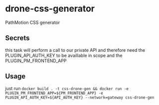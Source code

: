 # drone-css-generator
PathMotion CSS generator

## Secrets
this task will perform a call to our private API and therefore need the PLUGIN_API_AUTH_KEY to be availlable in scope and the PLUGIN_PM_FRONTEND_APP

## Usage
just run `docker build . -t css-drone-gen && docker run -e PLUGIN_PM_FRONTEND_APP=${PM_FRONTEND_APP} -e PLUGIN_API_AUTH_KEY=${API_AUTH_KEY} --network=gateway css-drone-gen`